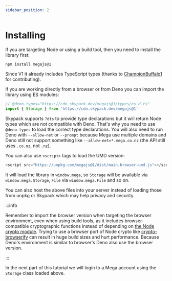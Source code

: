 ```yaml
---
sidebar_position: 2
---
```


# Installing

If you are targeting Node or using a build tool, then you need to install the library first:

```bash npm2yarn
npm install megajs@1
```

Since V1 it already includes TypeScript types (thanks to [ChampionBuffalo1](https://github.com/ChampionBuffalo1) for contributing).

If you are working directly from a browser or from Deno you can import the library using ES modules:

```js
// @deno-types="https://cdn.skypack.dev/megajs@1/types/es.d.ts"
import { Storage } from 'https://cdn.skypack.dev/megajs@1'
```

Skypack supports `?dts` to provide type declarations but it will return Node types which are not compatible with Deno. That's why you need to use `@deno-types` to load the correct type declarations. You will also need to run Deno with `--allow-net` or `--prompt` because Mega use multiple domains and Deno still not support something like `--allow-net=*.mega.co.nz` (the API still uses `.co.nz`, not `.nz`).

You can also use `<script>` tags to load the UMD version:

```js
<script src="https://unpkg.com/megajs@1/dist/main.browser-umd.js"></script>
```

It will load the library in `window.mega`, so `Storage` will be available via `window.mega.Storage`, `File` via `window.mega.File` and so on.

You can also host the above files into your server instead of loading those from unpkg or Skypack which may help privacy and security.

:::info

Remember to import the browser version when targeting the browser environment, even when using build tools, as it includes browser-compatible cryptographic functions instead of depending on [the Node crypto module](https://nodejs.org/api/crypto.html). Trying to use a browser port of Node crypto like [crypto-browserify](https://www.npmjs.com/package/crypto-browserify) can result in huge build sizes and hurt performance. Because Deno's environment is similar to browser's Deno also use the browser version.

:::

In the next part of this tutorial we will login to a Mega account using the `Storage` class loaded above.
